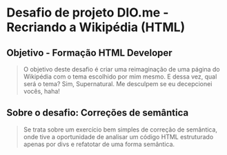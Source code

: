 # Desafio de projeto DIO.me - Recriando a Wikipédia (HTML)

## Objetivo - Formação HTML Developer
> O objetivo deste desafio é criar uma reimaginação de uma página do Wikipédia com o tema escolhido por mim mesmo.
> E dessa vez, qual será o tema? Sim, Supernatural. Me desculpem se eu decepcionei vocês, haha!

## Sobre o desafio: Correções de semântica
> Se trata sobre um exercício bem simples de correção de semântica, onde tive a oportunidade de analisar um código HTML estruturado apenas por divs e refatotar de uma forma semântica.